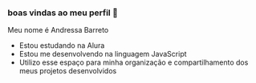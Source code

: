### boas vindas ao meu perfil 🖤

Meu nome é Andressa Barreto

- Estou estudando na Alura
- Estou me desenvolvendo na linguagem JavaScript
- Utilizo esse espaço para minha organização e compartilhamento dos meus projetos desenvolvidos
